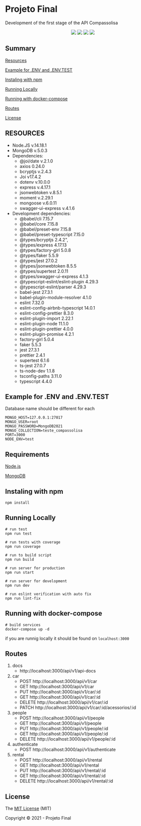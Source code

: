 # Projeto Final

Development of the first stage of the API Compassolisa

<p align="center">
   <img src="http://img.shields.io/static/v1?label=License&message=MIT&color=green&style=for-the-badge"/>
   <img src="http://img.shields.io/static/v1?label=Node&message=14.18.1&color=green&style=for-the-badge&logo=node.js"/>
   <img src="http://img.shields.io/static/v1?label=MongoDB&message=5.0.3&color=green&style=for-the-badge&logo=mongodb"/>
   <img src="http://img.shields.io/static/v1?label=STATUS&message=EM%20DESENVOLVIMENTO&color=yellow&style=for-the-badge"/>
</p>

## Summary

[Resources](#resources)

[Example for .ENV and .ENV.TEST](#example-for-.env-and-.env.test)

[Instaling with npm](#instaling-with-npm)

[Running Locally](#running-locally)

[Running with docker-compose](#running-with-docker-compose)

[Routes](#routes)

[License](#license)

## RESOURCES

- Node.JS v.14.18.1
- MongoDB v.5.0.3
- Dependencies:
  - @joi/date v.2.1.0
  - axios 0.24.0
  - bcryptjs v.2.4.3
  - Joi v17.4.2
  - dotenv v.10.0.0
  - express v.4.17.1
  - jsonwebtoken v.8.5.1
  - moment v.2.29.1
  - mongoose v.6.0.11
  - swagger-ui-express v.4.1.6
- Development dependencies:
   - @babel/cli 7.15.7
   - @babel/core 7.15.8
   - @babel/preset-env 7.15.8
   - @babel/preset-typescript 7.15.0
   - @types/bcryptjs 2.4.2",
   - @types/express 4.17.13
   - @types/factory-girl 5.0.8
   - @types/faker 5.5.9
   - @types/jest 27.0.2
   - @types/jsonwebtoken 8.5.5
   - @types/supertest 2.0.11
   - @types/swagger-ui-express 4.1.3
   - @typescript-eslint/eslint-plugin 4.29.3
   - @typescript-eslint/parser 4.29.3
   - babel-jest 27.3.1
   - babel-plugin-module-resolver 4.1.0
   - eslint 7.32.0
   - eslint-config-airbnb-typescript 14.0.1
   - eslint-config-prettier 8.3.0
   - eslint-plugin-import 2.22.1
   - eslint-plugin-node 11.1.0
   - eslint-plugin-prettier 4.0.0
   - eslint-plugin-promise 4.2.1
   - factory-girl 5.0.4
   - faker 5.5.3
   - jest 27.3.1
   - prettier 2.4.1
   - supertest 6.1.6
   - ts-jest 27.0.7
   - ts-node-dev 1.1.8
   - tsconfig-paths 3.11.0
   - typescript 4.4.0
## Example for .ENV and .ENV.TEST

Database name should be different for each

```
MONGO_HOST=127.0.0.1:27017
MONGO_USER=root
MONGO_PASSWORD=MongoDB2021
MONGO_COLLECTION=teste_compassolisa
PORT=3000
NODE_ENV=test
```

## Requirements

[Node.js](https://nodejs.org/en/)

[MongoDB](https://www.mongodb.com/pt-br)

## Instaling with npm

```
npm install
```

## Running Locally

```
# run test
npm run test

# run tests with coverage
npm run coverage

# run to build script
npm run build

# run server for production
npm run start

# run server for development
npm run dev

# run eslint verification with auto fix
npm run lint-fix
```

## Running with docker-compose

```
# build services
docker-compose up -d
```

if you are runnig locally it should be found on `localhost:3000`

## Routes

1. docs
   - http://localhost:3000/api/v1/api-docs
2. car
   - POST http://localhost:3000/api/v1/car
   - GET http://localhost:3000/api/v1/car
   - PUT http://localhost:3000/api/v1/car/:id
   - GET http://localhost:3000/api/v1/car/:id
   - DELETE http://localhost:3000/api/v1/car/:id
   - PATCH http://localhost:3000/api/v1/car/:id/acessorios/:id
3. people
   - POST http://localhost:3000/api/v1/people
   - GET http://localhost:3000/api/v1/people
   - PUT http://localhost:3000/api/v1/people/:id
   - GET http://localhost:3000/api/v1/people/:id
   - DELETE http://localhost:3000/api/v1/people/:id
4. authenticate
   - POST http://localhost:3000/api/v1/authenticate
5. rental
   - POST http://localhost:3000/api/v1/rental
   - GET http://localhost:3000/api/v1/rental
   - PUT http://localhost:3000/api/v1/rental/:id
   - GET http://localhost:3000/api/v1/rental/:id
   - DELETE http://localhost:3000/api/v1/rental/:id

## License

The [MIT License]() (MIT)

Copyright :copyright: 2021 - Projeto Final

